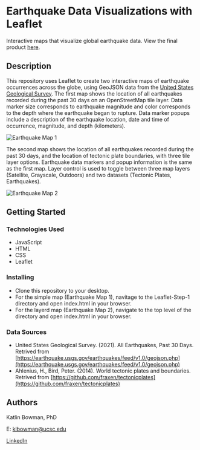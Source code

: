 # Earthquake Data Visualizations with Leaflet 

Interactive maps that visualize global earthquake data. View the final product [here](https://klbowman.github.io/leaflet-challenge/).

## Description

This repository uses Leaflet to create two interactive maps of earthquake occurrences across the globe, using GeoJSON data from the [United States Geological Survey](https://earthquake.usgs.gov/earthquakes/feed/v1.0/geojson.php). The first map shows the location of all earthquakes recorded during the past 30 days on an OpenStreetMap tile layer. Data marker size corresponds to earthquake magnitude and color corresponds to the depth where the earthquake began to rupture. Data marker popups include a description of the earthquake location, date and time of occurrence, magnitude, and depth (kilometers). 

![Earthquake Map 1](https://user-images.githubusercontent.com/74067302/143719607-27c9ff5a-e221-46f0-a037-212cf2838d9e.png)

The second map shows the location of all earthquakes recorded during the past 30 days, and the location of tectonic plate boundaries, with three tile layer options. Earthquake data markers and popup information is the same as the first map. Layer control is used to toggle between three map layers (Satellite, Grayscale, Outdoors) and two datasets (Tectonic Plates, Earthquakes).

![Earthquake Map 2](https://user-images.githubusercontent.com/74067302/143719624-f43ff691-9bcf-4f0c-a45a-d5f5ce235fd7.png)

## Getting Started

### Technologies Used 

* JavaScript
* HTML
* CSS
* Leaflet

### Installing

* Clone this repository to your desktop.
* For the simple map (Earthquake Map 1), navitage to the Leaflet-Step-1 directory and open index.html in your browser.
* For the layerd map (Earthquake Map 2), navigate to the top level of the directory and open index.html in your browser.

### Data Sources

* United States Geological Survey. (2021). All Earthquakes, Past 30 Days. Retrived from [https://earthquake.usgs.gov/earthquakes/feed/v1.0/geojson.php](https://earthquake.usgs.gov/earthquakes/feed/v1.0/geojson.php)
* Ahlenius, H., Bird, Peter. (2014). World tectonic plates and boundaries. Retrived from [https://github.com/fraxen/tectonicplates](https://github.com/fraxen/tectonicplates)

## Authors

Katlin Bowman, PhD

E: klbowman@ucsc.edu

[LinkedIn](https://www.linkedin.com/in/katlin-bowman/)

